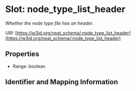 # Slot: node_type_list_header
_Whether the node type file has an header._


URI: [https://w3id.org/neat_schema/:node_type_list_header](https://w3id.org/neat_schema/:node_type_list_header)



<!-- no inheritance hierarchy -->


## Properties

 * Range: boolean



## Identifier and Mapping Information





